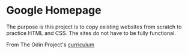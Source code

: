 # Google Homepage 
The purpose is this project is to copy existing websites from scratch to practice HTML and CSS. The sites do not have to be fully functional. 

From The Odin Project's [curriculum](http://www.theodinproject.com/web-development-101/html-css)